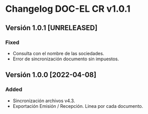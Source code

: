 # Changelog DOC-EL CR v1.0.1
## Versión 1.0.1 [UNRELEASED]
### Fixed 
- Consulta con el nombre de las sociedades.
- Error de sincronización documento sin impuestos.

## Versión 1.0.0 [2022-04-08]
### Added
- Sincronización archivos v4.3.
- Exportación Emisión / Recepción. Linea por cada documento.